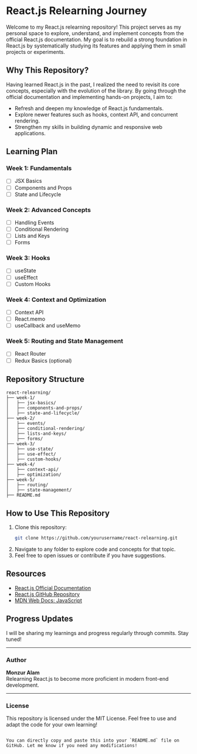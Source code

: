 # React.js Relearning Journey

Welcome to my React.js relearning repository! This project serves as my personal space to explore, understand, and implement concepts from the official React.js documentation. My goal is to rebuild a strong foundation in React.js by systematically studying its features and applying them in small projects or experiments.

## Why This Repository?

Having learned React.js in the past, I realized the need to revisit its core concepts, especially with the evolution of the library. By going through the official documentation and implementing hands-on projects, I aim to:

- Refresh and deepen my knowledge of React.js fundamentals.
- Explore newer features such as hooks, context API, and concurrent rendering.
- Strengthen my skills in building dynamic and responsive web applications.

## Learning Plan

### Week 1: Fundamentals
- [ ] JSX Basics
- [ ] Components and Props
- [ ] State and Lifecycle

### Week 2: Advanced Concepts
- [ ] Handling Events
- [ ] Conditional Rendering
- [ ] Lists and Keys
- [ ] Forms

### Week 3: Hooks
- [ ] useState
- [ ] useEffect
- [ ] Custom Hooks

### Week 4: Context and Optimization
- [ ] Context API
- [ ] React.memo
- [ ] useCallback and useMemo

### Week 5: Routing and State Management
- [ ] React Router
- [ ] Redux Basics (optional)

## Repository Structure

```
react-relearning/
├── week-1/
│   ├── jsx-basics/
│   ├── components-and-props/
│   ├── state-and-lifecycle/
├── week-2/
│   ├── events/
│   ├── conditional-rendering/
│   ├── lists-and-keys/
│   ├── forms/
├── week-3/
│   ├── use-state/
│   ├── use-effect/
│   ├── custom-hooks/
├── week-4/
│   ├── context-api/
│   ├── optimization/
├── week-5/
│   ├── routing/
│   ├── state-management/
├── README.md
```

## How to Use This Repository

1. Clone this repository:
   ```bash
   git clone https://github.com/yourusername/react-relearning.git
   ```
2. Navigate to any folder to explore code and concepts for that topic.
3. Feel free to open issues or contribute if you have suggestions.

## Resources

- [React.js Official Documentation](https://react.dev/)
- [React.js GitHub Repository](https://github.com/facebook/react)
- [MDN Web Docs: JavaScript](https://developer.mozilla.org/en-US/docs/Web/JavaScript)

## Progress Updates

I will be sharing my learnings and progress regularly through commits. Stay tuned!

---

### Author

**Monzur Alam**  
Relearning React.js to become more proficient in modern front-end development.

---

### License

This repository is licensed under the MIT License. Feel free to use and adapt the code for your own learning!
```

You can directly copy and paste this into your `README.md` file on GitHub. Let me know if you need any modifications!
